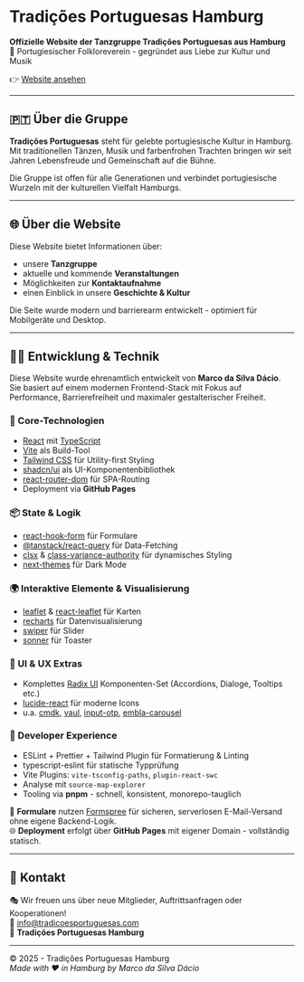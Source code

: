 # Tradições Portuguesas Hamburg

**Offizielle Website der Tanzgruppe Tradições Portuguesas aus Hamburg**  
📍 Portugiesischer Folkloreverein - gegründet aus Liebe zur Kultur und Musik

👉 [Website ansehen](https://tradicoesportuguesas.com)

---

## 🇵🇹 Über die Gruppe

**Tradições Portuguesas** steht für gelebte portugiesische Kultur in Hamburg.  
Mit traditionellen Tänzen, Musik und farbenfrohen Trachten bringen wir seit Jahren Lebensfreude und Gemeinschaft auf die Bühne.

Die Gruppe ist offen für alle Generationen und verbindet portugiesische Wurzeln mit der kulturellen Vielfalt Hamburgs.

---

## 🌐 Über die Website

Diese Website bietet Informationen über:

- unsere **Tanzgruppe**
- aktuelle und kommende **Veranstaltungen**
- Möglichkeiten zur **Kontaktaufnahme**
- einen Einblick in unsere **Geschichte & Kultur**

Die Seite wurde modern und barrierearm entwickelt - optimiert für Mobilgeräte und Desktop.

---

## 👨‍💻 Entwicklung & Technik

Diese Website wurde ehrenamtlich entwickelt von **Marco da Silva Dácio**.  
Sie basiert auf einem modernen Frontend-Stack mit Fokus auf Performance, Barrierefreiheit und maximaler gestalterischer Freiheit.

### 🔨 Core-Technologien

- [React](https://reactjs.org/) mit [TypeScript](https://www.typescriptlang.org/)
- [Vite](https://vitejs.dev/) als Build-Tool
- [Tailwind CSS](https://tailwindcss.com/) für Utility-first Styling
- [shadcn/ui](https://ui.shadcn.com/) als UI-Komponentenbibliothek
- [react-router-dom](https://reactrouter.com/) für SPA-Routing
- Deployment via **GitHub Pages**

### 📦 State & Logik

- [react-hook-form](https://react-hook-form.com/) für Formulare
- [@tanstack/react-query](https://tanstack.com/query/latest) für Data-Fetching
- [clsx](https://github.com/lukeed/clsx) & [class-variance-authority](https://cva.style/) für dynamisches Styling
- [next-themes](https://github.com/pacocoursey/next-themes) für Dark Mode

### 🌍 Interaktive Elemente & Visualisierung

- [leaflet](https://leafletjs.com/) & [react-leaflet](https://react-leaflet.js.org/) für Karten
- [recharts](https://recharts.org/) für Datenvisualisierung
- [swiper](https://swiperjs.com/) für Slider
- [sonner](https://sonner.emilkowal.ski/) für Toaster

### 🧩 UI & UX Extras

- Komplettes [Radix UI](https://www.radix-ui.com/) Komponenten-Set (Accordions, Dialoge, Tooltips etc.)
- [lucide-react](https://lucide.dev/) für moderne Icons
- u.a. [cmdk](https://cmdk.paco.me/), [vaul](https://vaul.emilkowal.ski/), [input-otp](https://github.com/ducanh2912/input-otp), [embla-carousel](https://www.embla-carousel.com/)

### 🧹 Developer Experience

- ESLint + Prettier + Tailwind Plugin für Formatierung & Linting
- typescript-eslint für statische Typprüfung
- Vite Plugins: `vite-tsconfig-paths`, `plugin-react-swc`
- Analyse mit `source-map-explorer`
- Tooling via **pnpm** - schnell, konsistent, monorepo-tauglich

📨 **Formulare** nutzen [Formspree](https://formspree.io/) für sicheren, serverlosen E-Mail-Versand ohne eigene Backend-Logik.  
🌐 **Deployment** erfolgt über **GitHub Pages** mit eigener Domain - vollständig statisch.

---

## 💌 Kontakt

🎭 Wir freuen uns über neue Mitglieder, Auftrittsanfragen oder Kooperationen!  
📧 [info@tradicoesportuguesas.com](mailto:info@tradicoesportuguesas.com)  
📍 **Tradições Portuguesas Hamburg**

---

© 2025 - Tradições Portuguesas Hamburg  
_Made with ❤️ in Hamburg by Marco da Silva Dácio_
